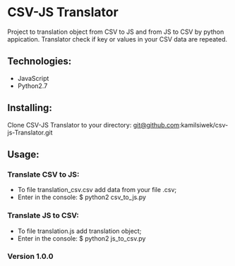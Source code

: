 # CSV-JS Translator

Project to translation object from CSV to JS and from JS to CSV by python appication.
Translator check if key or values in your CSV data are repeated.

## Technologies:

* JavaScript
* Python2.7

## Installing:

Clone CSV-JS Translator to your directory:
git@github.com:kamilsiwek/csv-js-Translator.git

## Usage:

### Translate CSV to JS:

* To file translation_csv.csv add data from your file .csv;
* Enter in the console:
$ python2 csv_to_js.py

### Translate JS to CSV:

* To file translation.js add translation object;
* Enter in the console:
$ python2 js_to_csv.py


### Version 1.0.0
